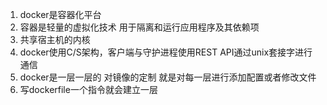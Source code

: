 1. docker是容器化平台
2. 容器是轻量的虚拟化技术 用于隔离和运行应用程序及其依赖项
3. 共享宿主机的内核
4. docker使用C/S架构，客户端与守护进程使用REST API通过unix套接字进行通信
5. docker是一层一层的 对镜像的定制 就是对每一层进行添加配置或者修改文件
6. 写dockerfile一个指令就会建立一层